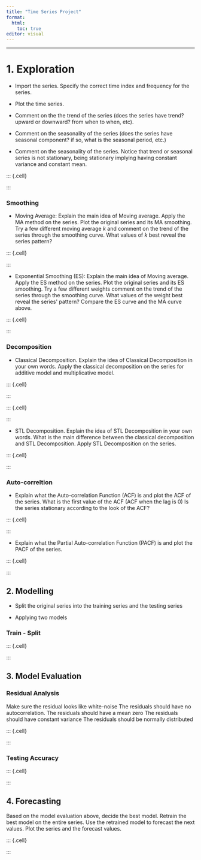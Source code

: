 ```yaml
---
title: "Time Series Project"
format: 
  html: 
    toc: true
editor: visual
---
```





------------------------------------------------------------------------

# 1. Exploration

- Import the series. Specify the correct time index and frequency for the series. 

- Plot the time series.  

- Comment on the the trend of the series (does the series have trend? upward or downward? from when to when, etc). 

- Comment on the seasonality of the series (does the series have seasonal component? if so, what is the seasonal period, etc.)

- Comment on the seasonality of the series. Notice that trend or seasonal series is not stationary, being stationary implying having constant variance and constant mean. 



::: {.cell}

:::


### Smoothing 

- Moving Average:  Explain the main idea of Moving average. Apply the MA method on the series.  Plot the original series and its MA smoothing. Try a few different moving average $k$ and comment on the trend of the series through the smoothing curve. What values of $k$ best reveal the series pattern?  


::: {.cell}

:::


- Exponential Smoothing (ES): Explain the main idea of Moving average.  Apply the ES method on the series.  Plot the original series and its ES smoothing. Try a few different weights comment on the trend of the series through the smoothing curve. What values of the weight best reveal the series' pattern?  Compare the ES curve and the MA curve above. 



::: {.cell}

:::


### Decomposition

- Classical Decomposition. Explain the idea of Classical Decomposition in your own words. Apply the classical decomposition on the series for additive model and multiplicative model. 


::: {.cell}

:::

::: {.cell}

:::


-  STL Decomposition. Explain the idea of STL Decomposition in your own words. What is the main difference between the classical decomposition and STL Decomposition. Apply STL Decomposition on the series. 


::: {.cell}

:::


### Auto-correltion 

- Explain what the Auto-correlation Function (ACF) is and plot the ACF of the series. What is the first value of the ACF (ACF when the lag is 0) Is the series stationary according to the look of the ACF?


::: {.cell}

:::


- Explain what the Partial Auto-correlation Function (PACF) is and plot the PACF of the series. 


::: {.cell}

:::



## 2. Modelling

- Split the original series into the training series and the testing series 

- Applying two models

### Train - Split


::: {.cell}

:::


## 3. Model Evaluation

### Residual Analysis

Make sure the residual looks like white-noise
The residuals should have no autocorrelation.
The residuals should have a mean zero
The residuals should have constant variance
The residuals should be normally distributed


::: {.cell}

:::


### Testing Accuracy 


::: {.cell}

:::


## 4. Forecasting

Based on the model evaluation above, decide the best model.  Retrain the best model on the entire series.  Use the retrained model to forecast the next values. Plot the series and the forecast values. 


::: {.cell}

:::

